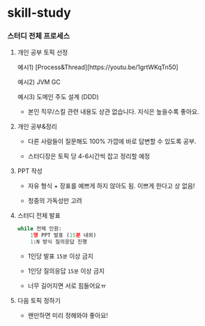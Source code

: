 # skill-study

### 스터디 전체 프로세스

1. 개인 공부 토픽 선정
    
    <aside>
    예시1) [Process&Thread][https://youtu.be/1grtWKqTn50]
    
    예시2) JVM GC
    
    예시3) 도메인 주도 설계 (DDD)
    
    </aside>
    
    - 본인 직무/스킬 관련 내용도 상관 없습니다. 지식은 높을수록 좋아요.
    
2. 개인 공부&정리
    
    - 다른 사람들이 질문해도 100% 가깝에 바로 답변할 수 있도록 공부.
    
    - 스터디장은 토픽 당 4-6시간씩 잡고 정리할 예정
    
3. PPT 작성
    
    - 자유 형식 + 장표를 예쁘게 하지 않아도 됨. 이쁘게 한다고 상 없음!
    
    - 청중의 가독성만 고려
    
4. 스터디 전체 발표
    
    ```python
    while 전체 인원:
    	1명 PPT 발표 (15분 내외)
    	1:N 방식 질의응답 진행
    ```
    
    - 1인당 발표 `15분` 이상 금지
    
    - 1인당 질의응답 `15분` 이상 금지
    
    - 너무 길어지면 서로 힘들어요ㅠ
    
5. 다음 토픽 정하기
    
    - 왠만하면 미리 정해와야 좋아요!
